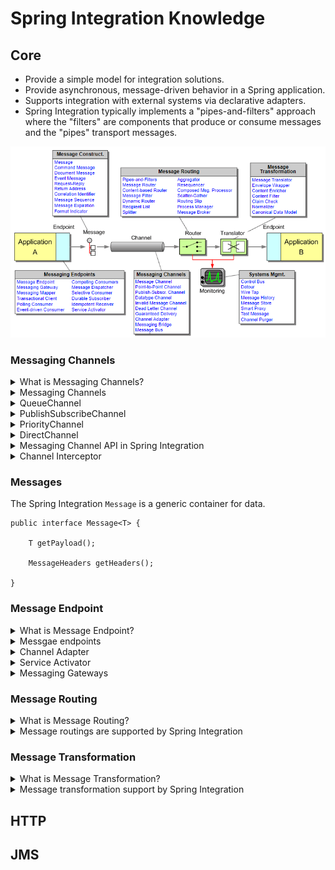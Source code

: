 # Spring Integration Knowledge

## Core
+ Provide a simple model for integration solutions.
+ Provide asynchronous, message-driven behavior in a Spring application.
+ Supports integration with external systems via declarative adapters.
+ Spring Integration typically implements a "pipes-and-filters" approach where the "filters" are components that produce or consume messages and the "pipes" transport messages.

![](images/overview.png)

### Messaging Channels

<details>
  <summary>What is Messaging Channels?</summary>
  <br/>
  
  The `MessageChannel` decouples message producers from messgae consumers.

  ```
  public interface MessageChannel {

      boolean send(Message message);

      boolean send(Message message, long timeout);
  }
  ```
  _`MessageChannel` interface_
</details>
<details>
  <br/>
  <summary>Messaging Channels</summary>
  
  + Messaging Channels in EIP
  
  ![](images/Messaging_Channels.jpeg)
  
  + Messaging Channels in Spring Integration
    + QueueChannel
    + PublishSubscribeChannel
    + PriorityChannel
    + DirectChannel
    + ...
</details>
<details>
  <br/>
  <summary>QueueChannel</summary>
  
  The `QueueChannel` implementation wraps a queue. The QueueChannel has point-to-point semantics. In other words, even if the channel has multiple consumers, only one of them should receive any Message sent to that channel.
  
  ```
  public QueueChannel(int capacity)
  ```
  
  If the queue has reached capacity, the sender blocks until room is available in the queue.
</details>
<details>
  <br/>
  <summary>PublishSubscribeChannel</summary>
  
  The `PublishSubscribeChannel` implementation broadcasts any Message sent to it to all of its subscribed handlers. This is most often used for sending event messages and the `PublishSubscribeChannel` is intended for sending only.
  
</details>
<details>
  <br/>
  <summary>PriorityChannel</summary>
  
  `PriorityChannel` is an alternative implementation that allows for messages to be ordered within the channel based upon a priority. By default, the priority is determined by the priority header within each message. A comparator of type `Comparator<Message<?>>` can be provided to the `PriorityChannel` constructor.
  
</details>
<details>
  <br/>
  <summary>DirectChannel</summary>
  
  The `DirectChannel` has point-to-point semantics but it implements the `SubscribableChannel` interface instead of the `PollableChannel` interface, so it dispatches messages directly to a subscriber. It sends each Message to a single subscribed `MessageHandler`.
  
</details>
<details>
  <br/>
  <summary>Messaging Channel API in Spring Integration</summary>
  
   These two sub-interfaces that define the buffering (pollable) and non-buffering (subscribable) channel behavior.
   
   ```
   public interface PollableChannel extends MessageChannel {

      Message<?> receive();

      Message<?> receive(long timeout);

   }
   ```
   **_PollableChannel_**
   ```
   public interface SubscribableChannel extends MessageChannel {

      boolean subscribe(MessageHandler handler);

      boolean unsubscribe(MessageHandler handler);

   }
   ```
   **_SubscribableChannel_**
</details>

<details>
  <br/>
  <summary>Channel Interceptor</summary>
  
  The `ChannelInterceptor` strategy interface
  ```
  public interface ChannelInterceptor {

      Message<?> preSend(Message<?> message, MessageChannel channel);

      void postSend(Message<?> message, MessageChannel channel, boolean sent);

      void afterSendCompletion(Message<?> message, MessageChannel channel, boolean sent, Exception ex);

      boolean preReceive(MessageChannel channel);

      Message<?> postReceive(Message<?> message, MessageChannel channel);

      void afterReceiveCompletion(Message<?> message, MessageChannel channel, Exception ex);
  }
  ```
  After implementing the interface, registering the interceptor with a channel
  
  ```
  channel.addInterceptor(someChannelInterceptor);
  ```
</details>

### Messages
The Spring Integration `Message` is a generic container for data.
```
public interface Message<T> {

    T getPayload();

    MessageHeaders getHeaders();

}
```
### Message Endpoint
<details>
  <summary>What is Message Endpoint?</summary>
  <br/>
  A Message Endpoint represents the “filter” of a pipes-and-filters architecture. One of the primary goals is to simplify the development of enterprise integration solutions.
  
  In other words, you should **not** implement the consumer or producer directly. Instead, you can **focus on** your business implementation. 
  
  Just as a controller handles HTTP requests, the message endpoint handles messages. Just as controllers are mapped to URL patterns, message endpoints are mapped to message channels.
  
</details>
<details>
  <summary>Messgae endpoints</summary>
  <br/>
  
  + Messgae endpoints in EIP
  
  ![](images/message_endpoint.jpeg)
  
  + Messgae endpoints in Spring Integration
    + Channel Adapter
    + Service Activator
    + Messaging Gateways
</details>
<details>
  <summary>Channel Adapter</summary>
  <br/>
  A channel adapter is a message endpoint that enables connecting a single sender or receiver to a message channel. 
</details>
<details>
  <summary>Service Activator</summary>
  <br/>
  
</details>
<details>
  <summary>Messaging Gateways</summary>
  <br/>
  
</details>

### Message Routing
<details>
  <summary>What is Message Routing?</summary>
  <br/>
  
</details>
<details>
  <br/>
  <summary>Message routings are supported by Spring Integration</summary>
  
</details>

### Message Transformation
<details>
  <summary>What is Message Transformation?</summary>
  <br/>
  
</details>
<details>
  <summary>Message transformation support by Spring Integration</summary>
  <br/>
  
</details>

## HTTP
## JMS
